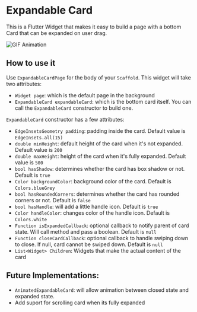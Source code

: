 # Expandable Card

This is a Flutter Widget that makes it easy to build a page with a bottom Card that can be expanded on user drag.

  ![GIF Animation](https://media.giphy.com/media/1xoZG7PVqcTtNdBS3k/giphy.gif)
  
## How to use it

  Use `ExpandableCardPage` for the body of your `Scaffold`.  This widget will take two attributes:

- `Widget page`: which is the default page in the background
- `ExpandableCard expandableCard`: which is the bottom card itself. You can call the `ExpandableCard` constructor to build one.

`ExpandableCard` constructor has a few attributes:

- `EdgeInsetsGeometry padding`: padding inside the card. Default value is `EdgeInsets.all(15)`
- `double minHeight`: default height of the card when it's not expanded. Default value is `200`
- `double maxHeight`: height of the card when it's fully expanded. Default value is `500`
- `bool hasShadow`: determines whether the card has box shadow or not. Default is `true`
- `Color backgroundColor`: background color of the card. Default is `Colors.blueGrey`
- `bool hasRoundedCorners`: determines whether the card has rounded corners or not. Default is `false`
- `bool hasHandle`: will add a little handle icon. Default is `true`
- `Color handleColor`: changes color of the handle icon. Default is `Colors.white`
- `Function isExpandedCallback`: optional callback to notify parent of card state. Will call method and pass a boolean. Default is `null`
- `Function closeCardCallback`: optional callback to handle swiping down to close. If null, card cannot be swiped down. Default is `null`
- `List<Widget> Children`: Widgets that make the actual content of the card

## Future Implementations:
- `AnimatedExpandableCard`: will allow animation between closed state and expanded state.
- Add suport for scrolling card when its fully expanded
    
